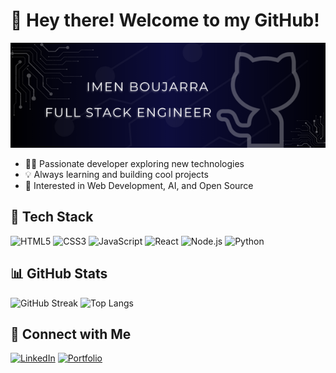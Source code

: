 # 👋 Hey there! Welcome to my GitHub!

![GitHub Banner](https://raw.githubusercontent.com/imeneBoujarra/imeneBoujarra/main/Imenbanner.png)

- 🧑‍💻 Passionate developer exploring new technologies
- 💡 Always learning and building cool projects
- 🎯 Interested in Web Development, AI, and Open Source

## 🔧 Tech Stack

![HTML5](https://img.shields.io/badge/HTML5-E34F26?style=flat&logo=html5&logoColor=white)
![CSS3](https://img.shields.io/badge/CSS3-1572B6?style=flat&logo=css3&logoColor=white)
![JavaScript](https://img.shields.io/badge/JavaScript-F7DF1E?style=flat&logo=javascript&logoColor=black)
![React](https://img.shields.io/badge/React-61DAFB?style=flat&logo=react&logoColor=black)
![Node.js](https://img.shields.io/badge/Node.js-339933?style=flat&logo=node.js&logoColor=white)
![Python](https://img.shields.io/badge/Python-3776AB?style=flat&logo=python&logoColor=white)

## 📊 GitHub Stats

![GitHub Streak](https://github-readme-streak-stats.herokuapp.com/?user=imeneBoujarra&theme=radical)
![Top Langs](https://github-readme-stats.vercel.app/api/top-langs/?username=imeneBoujarra&layout=compact&theme=radical)

## 🔗 Connect with Me

[![LinkedIn](https://img.shields.io/badge/LinkedIn-blue?style=flat&logo=linkedin&logoColor=white)](https://www.linkedin.com/in/boujarra-imen-406539197/)
[![Portfolio](https://img.shields.io/badge/Portfolio-%23000000.svg?style=flat&logo=firefox&logoColor=white)](https://portfolio-7896a.web.app/)
